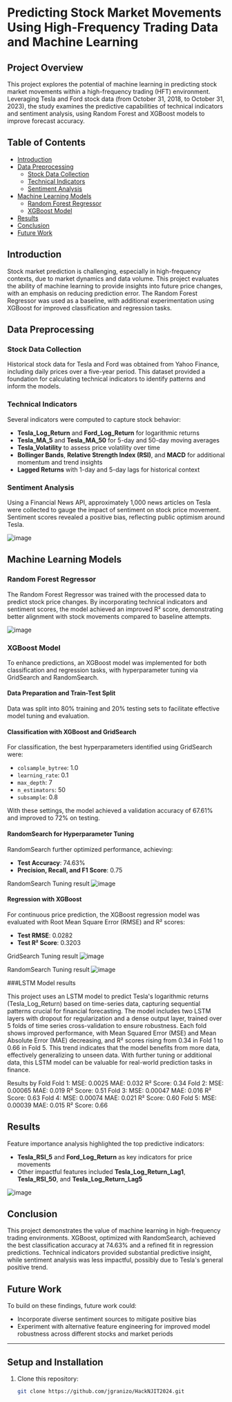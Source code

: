 # Predicting Stock Market Movements Using High-Frequency Trading Data and Machine Learning

## Project Overview

This project explores the potential of machine learning in predicting stock market movements within a high-frequency trading (HFT) environment. Leveraging Tesla and Ford stock data (from October 31, 2018, to October 31, 2023), the study examines the predictive capabilities of technical indicators and sentiment analysis, using Random Forest and XGBoost models to improve forecast accuracy.

## Table of Contents

- [Introduction](#introduction)
- [Data Preprocessing](#data-preprocessing)
  - [Stock Data Collection](#stock-data-collection)
  - [Technical Indicators](#technical-indicators)
  - [Sentiment Analysis](#sentiment-analysis)
- [Machine Learning Models](#machine-learning-models)
  - [Random Forest Regressor](#random-forest-regressor)
  - [XGBoost Model](#xgboost-model)
- [Results](#results)
- [Conclusion](#conclusion)
- [Future Work](#future-work)

## Introduction

Stock market prediction is challenging, especially in high-frequency contexts, due to market dynamics and data volume. This project evaluates the ability of machine learning to provide insights into future price changes, with an emphasis on reducing prediction error. The Random Forest Regressor was used as a baseline, with additional experimentation using XGBoost for improved classification and regression tasks.

## Data Preprocessing

### Stock Data Collection

Historical stock data for Tesla and Ford was obtained from Yahoo Finance, including daily prices over a five-year period. This dataset provided a foundation for calculating technical indicators to identify patterns and inform the models.

### Technical Indicators

Several indicators were computed to capture stock behavior:

- **Tesla_Log_Return** and **Ford_Log_Return** for logarithmic returns
- **Tesla_MA_5** and **Tesla_MA_50** for 5-day and 50-day moving averages
- **Tesla_Volatility** to assess price volatility over time
- **Bollinger Bands**, **Relative Strength Index (RSI)**, and **MACD** for additional momentum and trend insights
- **Lagged Returns** with 1-day and 5-day lags for historical context


### Sentiment Analysis

Using a Financial News API, approximately 1,000 news articles on Tesla were collected to gauge the impact of sentiment on stock price movement. Sentiment scores revealed a positive bias, reflecting public optimism around Tesla.

![image](https://github.com/user-attachments/assets/45748c93-47d2-47d7-8c23-28df93aa3ef6)

## Machine Learning Models

### Random Forest Regressor

The Random Forest Regressor was trained with the processed data to predict stock price changes. By incorporating technical indicators and sentiment scores, the model achieved an improved R² score, demonstrating better alignment with stock movements compared to baseline attempts.

![image](https://github.com/user-attachments/assets/0cec7464-a2fd-4ef5-baff-925822b4a31a)

### XGBoost Model

To enhance predictions, an XGBoost model was implemented for both classification and regression tasks, with hyperparameter tuning via GridSearch and RandomSearch.

#### Data Preparation and Train-Test Split

Data was split into 80% training and 20% testing sets to facilitate effective model tuning and evaluation.

#### Classification with XGBoost and GridSearch

For classification, the best hyperparameters identified using GridSearch were:
- `colsample_bytree`: 1.0
- `learning_rate`: 0.1
- `max_depth`: 7
- `n_estimators`: 50
- `subsample`: 0.8

With these settings, the model achieved a validation accuracy of 67.61% and improved to 72% on testing.

#### RandomSearch for Hyperparameter Tuning

RandomSearch further optimized performance, achieving:
- **Test Accuracy**: 74.63%
- **Precision, Recall, and F1 Score**: 0.75



RandomSearch Tuning result
![image](https://github.com/user-attachments/assets/eceae90d-f416-492e-b45c-c4a241ba422b) 



#### Regression with XGBoost

For continuous price prediction, the XGBoost regression model was evaluated with Root Mean Square Error (RMSE) and R² scores:

- **Test RMSE**: 0.0282
- **Test R² Score**: 0.3203


GridSearch Tuning result 
![image](https://github.com/user-attachments/assets/43990359-d550-4226-9051-155c0d5cc6c4)


RandomSearch Tuning result
![image](https://github.com/user-attachments/assets/8947b176-3ddd-405f-85d9-6906b825c772) 

###LSTM Model results

This project uses an LSTM model to predict Tesla's logarithmic returns (Tesla_Log_Return) based on time-series data, capturing sequential patterns crucial for financial forecasting. The model includes two LSTM layers with dropout for regularization and a dense output layer, trained over 5 folds of time series cross-validation to ensure robustness. Each fold shows improved performance, with Mean Squared Error (MSE) and Mean Absolute Error (MAE) decreasing, and R² scores rising from 0.34 in Fold 1 to 0.66 in Fold 5. This trend indicates that the model benefits from more data, effectively generalizing to unseen data. With further tuning or additional data, this LSTM model can be valuable for real-world prediction tasks in finance.

Results by Fold
Fold 1:
MSE: 0.0025
MAE: 0.032
R² Score: 0.34
Fold 2:
MSE: 0.00065
MAE: 0.019
R² Score: 0.51
Fold 3:
MSE: 0.00047
MAE: 0.016
R² Score: 0.63
Fold 4:
MSE: 0.00074
MAE: 0.021
R² Score: 0.60
Fold 5:
MSE: 0.00039
MAE: 0.015
R² Score: 0.66

## Results

Feature importance analysis highlighted the top predictive indicators:

- **Tesla_RSI_5** and **Ford_Log_Return** as key indicators for price movements
- Other impactful features included **Tesla_Log_Return_Lag1**, **Tesla_RSI_50**, and **Tesla_Log_Return_Lag5**

![image](https://github.com/user-attachments/assets/76442249-018a-42cb-8508-8e55b21e141b)

## Conclusion

This project demonstrates the value of machine learning in high-frequency trading environments. XGBoost, optimized with RandomSearch, achieved the best classification accuracy at 74.63% and a refined fit in regression predictions. Technical indicators provided substantial predictive insight, while sentiment analysis was less impactful, possibly due to Tesla's general positive trend.

## Future Work

To build on these findings, future work could:

- Incorporate diverse sentiment sources to mitigate positive bias
- Experiment with alternative feature engineering for improved model robustness across different stocks and market periods


---

## Setup and Installation

1. Clone this repository:
   ```bash
   git clone https://github.com/jgranizo/HackNJIT2024.git
